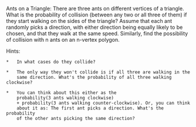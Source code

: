 Ants on a Triangle: There are three ants on different vertices of a triangle.
What is the probability of collision (between any two or all three of them) if
they start walking on the sides of the triangle? Assume that each ant randomly
picks a direction, with either direction being equally likely to be chosen, and
that they walk at the same speed.
Similarly, find the possibility of collision with n ants on an n-vertex polygon.

Hints:

    *   In what cases do they collide?

    *   The only way they won't collide is if all three are walking in the
        same direction. What's the probability of all three walking clockwise?

    *   You can think about this either as the 
        probability(3 ants walking clockwise)
        + probability(3 ants walking counter-clockwise). Or, you can think
        about it as: The first ant picks a direction. What's the probability
        of the other ants picking the same direction?
